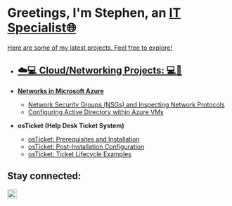 <h1>Greetings, I'm Stephen, an <a href="https://linkedin.com/in/stephen-l">IT Specialist🌐</h1>
 Here are some of my latest projects. Feel free to explore!
 
 - <h2>☁️💻 Cloud/Networking Projects: 💻📶</h2>
 
- <b>Networks in Microsoft Azure</b>
  - [Network Security Groups (NSGs) and Inspecting Network Protocols](https://github.com/stephenlangtech/azure-network-protocols)
  - [Configuring Active Directory within Azure VMs](https://github.com/stephenlangtech/configure-ad)
 
- <b>osTicket (Help Desk Ticket System)</b>
  - [osTicket: Prerequisites and Installation](https://github.com/stephenlangtech/osticket-prereqs)
  - [osTicket: Post-Installation Configuration](https://github.com/stephenlangtech/post-install-config)
  - [osTicket: Ticket Lifecycle Examples](https://github.com/stephenlangtech/ticket-lifecycle)

<h2>Stay connected:</h2>

[<img align="left" alt="stephen-l | LinkedIn" width="22px" src="https://cdn.jsdelivr.net/npm/simple-icons@v3/icons/linkedin.svg" />][linkedin]


[linkedin]: https://linkedin.com/in/stephen-l
